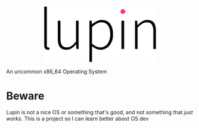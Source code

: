 <p align='center'><a href='https://github.com/LupinOperatingSystem/lupin'><img width='300px' src='./Meta/lupin-dark-logo.png'/></a></p>

An uncommon x86_64 Operating System 

# Beware
Lupin is not a nice OS or something that's good, and not something that *just works*.
This is a project so I can learn better about OS dev
